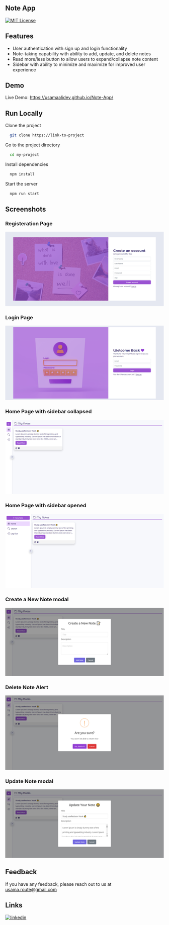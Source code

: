 ## Note App

[![MIT License](https://img.shields.io/badge/License-MIT-green.svg)](https://choosealicense.com/licenses/mit/)

## Features

- User authentication with sign up and login functionality
- Note-taking capability with ability to add, update, and delete notes
- Read more/less button to allow users to expand/collapse note content
- Sidebar with ability to minimize and maximize for improved user experience

## Demo

Live Demo: https://usamaalidev.github.io/Note-App/

## Run Locally

Clone the project

```bash
  git clone https://link-to-project
```

Go to the project directory

```bash
  cd my-project
```

Install dependencies

```bash
  npm install
```

Start the server

```bash
  npm run start
```

## Screenshots

### Registeration Page

![Sign Up Page](src/assets/screenshots/7.png)

### Login Page

![Login Page](src/assets/screenshots/6.png)

### Home Page with sidebar collapsed

![Home page with sidebar collapsed](src/assets/screenshots/1.png)

### Home Page with sidebar opened

![Home page with sidebar opened](src/assets/screenshots/5.png)

### Create a New Note modal

![Create a New Note modal](src/assets/screenshots/2.png)

### Delete Note Alert

![Delete Note Alert](src/assets/screenshots/3.png)

### Update Note modal

![Update Note modal](src/assets/screenshots/4.png)

## Feedback

If you have any feedback, please reach out to us at usama.route@gmail.com

## Links

[![linkedin](https://img.shields.io/badge/linkedin-0A66C2?style=for-the-badge&logo=linkedin&logoColor=white)](https://www.linkedin.com/in/usamaali-dev/)
